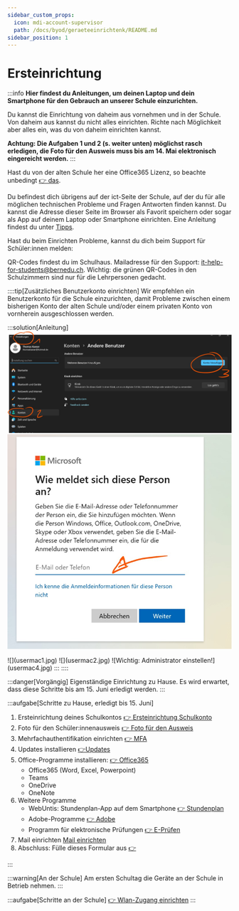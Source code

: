 ```yaml
---
sidebar_custom_props:
  icon: mdi-account-supervisor
  path: /docs/byod/geraeteeinrichtenk/README.md
sidebar_position: 1
---
```


# Ersteinrichtung

:::info
**Hier findest du Anleitungen, um deinen Laptop und dein Smartphone für den Gebrauch an unserer Schule einzurichten.**

Du kannst die Einrichtung von daheim aus vornehmen und in der Schule. Von daheim aus kannst du nicht alles einrichten. Richte nach Möglichkeit aber alles ein, was du von daheim einrichten kannst.

 **Achtung: Die Aufgaben 1 und 2 (s. weiter unten) möglichst rasch erledigen, die Foto für den Ausweis muss bis am 14. Mai elektronisch eingereicht werden.**
:::

Hast du von der alten Schule her eine Office365 Lizenz, so beachte unbedingt [👉 das](../../anderesoftware/office365/README.md).

Du befindest dich übrigens auf der ict-Seite der Schule, auf der du für alle möglichen technischen Probleme und Fragen Antworten finden kannst. Du kannst die Adresse dieser Seite im Browser als Favorit speichern oder sogar als App auf deinem Laptop oder Smartphone einrichten. Eine Anleitung findest du unter [Tipps](../../tipps/01-webseite-als-app/README.md).

Hast du beim Einrichten Probleme, kannst du dich beim Support für Schüler:innen melden:

QR-Codes findest du im Schulhaus. Mailadresse für den Support: [it-help-for-students@bernedu.ch](mailto:it-help-for-students@bernedu.ch). Wichtig: die grünen QR-Codes in den Schulzimmern sind nur für die Lehrpersonen gedacht.

::::tip[Zusätzliches Benutzerkonto einrichten]
Wir empfehlen ein Benutzerkonto für die Schule einzurichten, damit Probleme zwischen einem bisherigen Konto der alten Schule und/oder einem privaten Konto von vornherein ausgeschlossen werden.

:::solution[Anleitung]
<Tabs>
<TabItem value="Win" label="Windows" default>
![Einstellungen öffnen](userwin1.jpg)
![Hier auf keinen Fall die Schulmailadresse eingeben](userwin2.jpg)

</TabItem>
<TabItem value="OSX" label="Mac">
![](usermac1.jpg)
![](usermac2.jpg)
![Wichtig: Administrator einstellen!](usermac4.jpg)
</TabItem>
</Tabs>
:::
::::

<Tabs>
<TabItem value="home" label="1. Vorgängig" default>

:::danger[Vorgängig]
Eigenständige Einrichtung zu Hause. Es wird erwartet, dass diese Schritte bis am 15. Juni erledigt werden.
:::

:::aufgabe[Schritte zu Hause, erledigt bis 15. Juni]

1. Ersteinrichtung deines Schulkontos [👉 Ersteinrichtung Schulkonto](../../schulkonto/README.md)
2. Foto für den Schüler:innenausweis [👉 Foto für den Ausweis](../../schulkonto/foto-ausweis/README.md)
3. Mehrfachauthentifikation einrichten [👉 MFA](../../schulkonto/mfa/README.md)
4. Updates installieren [👉Updates](/docs/tipps/updates/README.md)
5. Office-Programme installieren: [👉 Office365](http://portal.office.com/)
   - Office365 (Word, Excel, Powerpoint)
   - Teams
   - OneDrive
   - OneNote
6. Weitere Programme
   - WebUntis: Stundenplan-App auf dem Smartphone [👉 Stundenplan](../stundenplan/)
   - Adobe-Programme [👉 Adobe](../../anderesoftware/adobe)
   - Programm für elektronische Prüfungen [👉 E-Prüfen](../../anderesoftware/digitales%20prüfen/)
7. Mail einrichten [Mail einrichten](../mail/e-mail-einstellungen/README.md)
8. Abschluss: Fülle dieses Formular aus [👉](https://forms.office.com/e/ets3TWfbhs)

:::

</TabItem>
<TabItem value="school" label="2. Am ersten Schultag">

:::warning[An der Schule]
Am ersten Schultag die Geräte an der Schule in Betrieb nehmen.
:::

:::aufgabe[Schritte an der Schule]
[👉 Wlan-Zugang einrichten](../wlan/README.md)
:::

</TabItem>
</Tabs>
